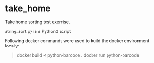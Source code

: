 # take_home
Take home sorting test exercise.

string_sort.py is a Python3 script

Following docker commands were used to build the docker environment locally:
>  docker build -t python-barcode .
>  docker run python-barcode